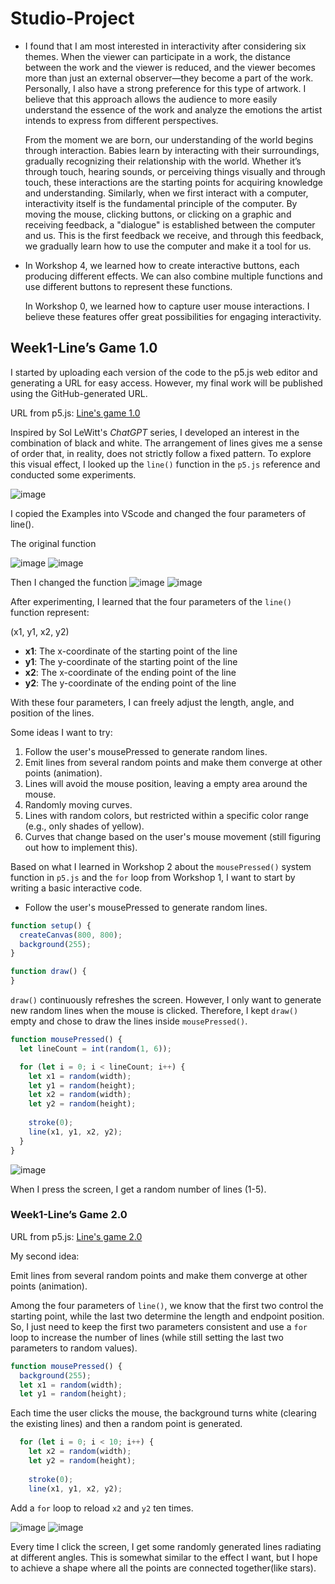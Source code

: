 # Studio-Project

- I found that I am most interested in interactivity after considering six themes. When the viewer can participate in a work, the distance between the work and the viewer is reduced, and the viewer becomes more than just an external observer—they become a part of the work. Personally, I also have a strong preference for this type of artwork. I believe that this approach allows the audience to more easily understand the essence of the work and analyze the emotions the artist intends to express from different perspectives.
  
  From the moment we are born, our understanding of the world begins through interaction. Babies learn by interacting with their surroundings, gradually recognizing their relationship with the world. Whether it’s through touch, hearing sounds, or perceiving things visually and through touch, these interactions are the starting points for acquiring knowledge and understanding. Similarly, when we first interact with a computer, interactivity itself is the fundamental principle of the computer. By moving the mouse, clicking buttons, or clicking on a graphic and receiving feedback, a "dialogue" is established between the computer and us. This is the first feedback we receive, and through this feedback, we gradually learn how to use the computer and make it a tool for us.

- In Workshop 4, we learned how to create interactive buttons, each producing different effects. We can also combine multiple functions and use different buttons to represent these functions.

  In Workshop 0, we learned how to capture user mouse interactions. I believe these features offer great possibilities for engaging interactivity.

## Week1-Line’s Game 1.0

I started by uploading each version of the code to the p5.js web editor and generating a URL for easy access. However, my final work will be published using the GitHub-generated URL.

URL from p5.js: [Line's game 1.0](https://editor.p5js.org/wtan387/full/yineqLirn)

Inspired by Sol LeWitt's *ChatGPT* series, I developed an interest in the combination of black and white. The arrangement of lines gives me a sense of order that, in reality, does not strictly follow a fixed pattern. To explore this visual effect, I looked up the `line()` function in the `p5.js` reference and conducted some experiments.

![image](https://github.com/user-attachments/assets/cdcca91f-5dd1-4ee1-83a3-953da22f572a)

I copied the Examples into VScode and changed the four parameters of line().

The original function

![image](https://github.com/user-attachments/assets/8cd2cef1-b779-495f-bd3d-75b5e81a50bd)
![image](https://github.com/user-attachments/assets/e412ded7-f781-4ef2-8fe4-4c85caefdea6)

Then I changed the function
![image](https://github.com/user-attachments/assets/a6194eed-7ce4-4b08-9c60-66f658b67d46)
![image](https://github.com/user-attachments/assets/3f97365e-9e58-41ff-8b15-5059a2790d22)

After experimenting, I learned that the four parameters of the `line()` function represent:  

(x1, y1, x2, y2)  
- **x1**: The x-coordinate of the starting point of the line  
- **y1**: The y-coordinate of the starting point of the line  
- **x2**: The x-coordinate of the ending point of the line  
- **y2**: The y-coordinate of the ending point of the line  

With these four parameters, I can freely adjust the length, angle, and position of the lines.

Some ideas I want to try:  

1. Follow the user's mousePressed to generate random lines.  
2. Emit lines from several random points and make them converge at other points (animation).  
3. Lines will avoid the mouse position, leaving a empty area around the mouse.  
4. Randomly moving curves.  
5. Lines with random colors, but restricted within a specific color range (e.g., only shades of yellow).  
6. Curves that change based on the user's mouse movement (still figuring out how to implement this).

Based on what I learned in Workshop 2 about the `mousePressed()` system function in `p5.js` and the `for` loop from Workshop 1, I want to start by writing a basic interactive code.
- Follow the user's mousePressed to generate random lines.

```javascript
function setup() {
  createCanvas(800, 800);
  background(255);
}

function draw() {
}
```

`draw()` continuously refreshes the screen. However, I only want to generate new random lines when the mouse is clicked. Therefore, I kept `draw()` empty and chose to draw the lines inside `mousePressed()`.

```Javascript
function mousePressed() {
  let lineCount = int(random(1, 6));

  for (let i = 0; i < lineCount; i++) {
    let x1 = random(width);
    let y1 = random(height);
    let x2 = random(width);
    let y2 = random(height);
    
    stroke(0);
    line(x1, y1, x2, y2);
  }
}
```

![image](https://github.com/user-attachments/assets/d95ecf3c-f72e-463a-9019-fb5f91e8f6aa)

When I press the screen, I get a random number of lines (1-5).

### Week1-Line’s Game 2.0

URL from p5.js: [Line's game 2.0](https://editor.p5js.org/wtan387/full/bJvAAgsKT)

My second idea:

Emit lines from several random points and make them converge at other points (animation).  

Among the four parameters of `line()`, we know that the first two control the starting point, while the last two determine the length and endpoint position. So, I just need to keep the first two parameters consistent and use a `for` loop to increase the number of lines (while still setting the last two parameters to random values).

```Javascript
function mousePressed() {
  background(255); 
  let x1 = random(width);
  let y1 = random(height);
```

Each time the user clicks the mouse, the background turns white (clearing the existing lines) and then a random point is generated.

```Javascript
  for (let i = 0; i < 10; i++) { 
    let x2 = random(width);
    let y2 = random(height);
   
    stroke(0);
    line(x1, y1, x2, y2);
```

Add a `for` loop to reload `x2` and `y2` ten times.

![image](https://github.com/user-attachments/assets/1c85719b-11a1-4137-8357-e541bb9916c7)
![image](https://github.com/user-attachments/assets/cd38004b-a08c-4ac9-b796-97c2ef5f2a0d)

Every time I click the screen, I get some randomly generated lines radiating at different angles. This is somewhat similar to the effect I want, but I hope to achieve a shape where all the points are connected together(like stars).
